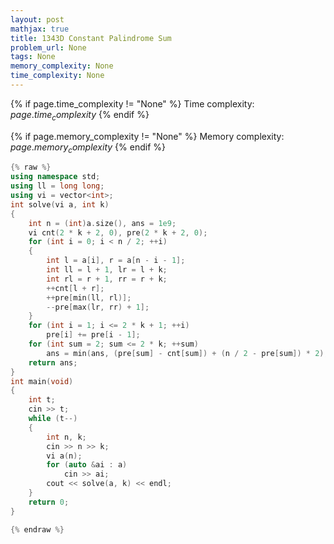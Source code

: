 ```yaml
---
layout: post
mathjax: true
title: 1343D Constant Palindrome Sum
problem_url: None
tags: None
memory_complexity: None
time_complexity: None
---
```




{% if page.time_complexity != "None" %}
Time complexity: ${{ page.time_complexity }}$
{% endif %}

{% if page.memory_complexity != "None" %}
Memory complexity: ${{ page.memory_complexity }}$
{% endif %}

```cpp
{% raw %}
using namespace std;
using ll = long long;
using vi = vector<int>;
int solve(vi a, int k)
{
    int n = (int)a.size(), ans = 1e9;
    vi cnt(2 * k + 2, 0), pre(2 * k + 2, 0);
    for (int i = 0; i < n / 2; ++i)
    {
        int l = a[i], r = a[n - i - 1];
        int ll = l + 1, lr = l + k;
        int rl = r + 1, rr = r + k;
        ++cnt[l + r];
        ++pre[min(ll, rl)];
        --pre[max(lr, rr) + 1];
    }
    for (int i = 1; i <= 2 * k + 1; ++i)
        pre[i] += pre[i - 1];
    for (int sum = 2; sum <= 2 * k; ++sum)
        ans = min(ans, (pre[sum] - cnt[sum]) + (n / 2 - pre[sum]) * 2);
    return ans;
}
int main(void)
{
    int t;
    cin >> t;
    while (t--)
    {
        int n, k;
        cin >> n >> k;
        vi a(n);
        for (auto &ai : a)
            cin >> ai;
        cout << solve(a, k) << endl;
    }
    return 0;
}

{% endraw %}
```